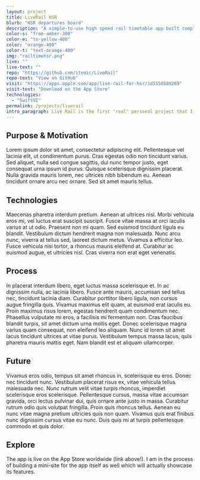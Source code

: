 ```yaml
---
layout: project
title: LiveRail HSR
blurb: "HSR departures board"
description: "A simple-to-use high speed rail timetable app built completely with SwiftUI."
color-s: "from-amber-300"
color-e: "to-yellow-400"
color: "orange-400"
color-t: "text-orange-400"
img: "railtimehsr.png"
live: ""
live-text: ""
repo: "https://github.com/itemic/LiveRail"
repo-text: "View on GitHub"
visit: "https://apps.apple.com/app/live-rail-for-hsr/id1550589269"
visit-text: "Download on the App Store"
technologies:
  - "SwiftUI"
permalink: /projects/liverail
intro_paragraph: Live Rail is the first "real" personal project that I shipped. I've always wanted to ship an iOS app, and a transit app would be a perfect starting point as it combines personal interest and real-world utility.
---
```


## Purpose & Motivation

Lorem ipsum dolor sit amet, consectetur adipiscing elit. Pellentesque vel lacinia elit, ut condimentum purus. Cras egestas odio non tincidunt varius. Sed aliquet, nulla sed congue sagittis, dui nunc tempor justo, eget consequat urna ipsum id purus. Quisque scelerisque dignissim placerat. Nulla gravida mauris lorem, nec ultrices nibh bibendum eu. Aenean tincidunt ornare arcu nec ornare. Sed sit amet mauris tellus.

## Technologies

Maecenas pharetra interdum pretium. Aenean at ultrices nisl. Morbi vehicula eros mi, vel luctus erat suscipit suscipit. Fusce vitae massa at orci iaculis varius at ut odio. Praesent non mi quam. Sed euismod tincidunt ligula eu blandit. Vestibulum dictum hendrerit magna non malesuada. Nunc arcu nunc, viverra at tellus sed, laoreet dictum metus. Vivamus a efficitur leo. Fusce vehicula nisi tortor, a rhoncus mauris eleifend at. Curabitur ac euismod augue, et ultricies nisl. Cras viverra non erat eget venenatis.

## Process

In placerat interdum libero, eget luctus massa scelerisque et. In ac dignissim nulla, ac lacinia libero. Fusce ante mauris, accumsan sed tellus nec, tincidunt lacinia diam. Curabitur porttitor libero ligula, non cursus augue fringilla quis. Vivamus maximus elit quam, at euismod erat iaculis eu. Proin maximus risus lorem, egestas hendrerit quam condimentum nec. Phasellus vulputate mi eros, a facilisis mi fermentum non. Cras faucibus blandit turpis, sit amet dictum urna mollis eget. Donec scelerisque magna varius quam consequat, non eleifend leo aliquam. Nunc id lorem sit amet lacus tincidunt ultrices at vitae purus. Vestibulum tempus massa lacus, quis pharetra mauris mattis eget. Nam blandit est et aliquam ullamcorper.

## Future

Vivamus eros odio, tempus sit amet rhoncus in, scelerisque eu eros. Donec nec tincidunt nunc. Vestibulum placerat risus ex, vitae vehicula tellus malesuada nec. Nunc rutrum velit vitae turpis rhoncus, imperdiet scelerisque eros scelerisque. Pellentesque cursus, massa vitae accumsan gravida, orci lectus pulvinar dui, quis ornare ante justo in massa. Curabitur rutrum odio quis volutpat fringilla. Proin quis rhoncus tellus. Aenean eu nunc vitae magna pretium ultricies quis non quam. Vivamus quis erat finibus nunc dignissim cursus vitae eu nunc. Duis quis mi at turpis pellentesque commodo et quis dolor.

## Explore

The app is live on the App Store worldwide (link above!). I am in the process of building a mini-site for the app itself as well which will actually showcase its features.
